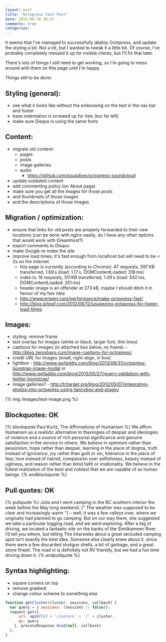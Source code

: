 ```yaml
---
layout: post
title: "Octopress Test Post"
date: 2013-09-18 10:23
comments: true
categories: 
---
```


It seems that I've managed to successfully deploy Octopress, and update the styling
a bit.  Not a lot, but I wanted to tweak it a little bit.  Of course, I've probably
completely messed it up for mobile clients, but I'll fix that later.

<!-- more -->

There's lots of things I still need to get working, so I'm going to mess around
with them on this page until I'm happy.

Things still to be done:

## Styling (general):

- see what it looks like without the embossing on the text in the nav bar and footer
- base indentation is screwed up for lists (too far left)
- make sure Disqus is using the same fonts

## Content:

- migrate old content:
    - pages
    - posts
    - image galleries
    - audio
        - https://github.com/soupdiver/octopress-soundcloud
- update outdated content
- add commenting policy (on About page)
- make sure you get all the images for those posts
- and thumbnails of those images
- and the descriptions of those images

## Migration / optimization:

- ensure that links for old posts are properly forwarded to their new locations
(can be done with nginx easily; do I have any other options that would work with Dreamhost?)
- export comments to Disqus
- make Google re-index the site
- improve load times; it's fast enough from localhost but will need to be < 2s on the internet
    - this page is currently (according to Chrome): 47 requests, 597 KB transferred, 1.69 s (load: 1.17 s, DOMContentLoaded: 318 ms)
    - index is: 16 requests, 511 KB transferred, 1.09 s (load: 542 ms, DOMContentLoaded: 251 ms)
    - header image is an offender at 273 kB, maybe I should ditch it in favour of my hex idea
    - http://www.eriwen.com/performance/make-octopress-fast/
    - http://blog.jphpsf.com/2012/06/12/squeezing-octopress-for-faster-load-times

## Images:

- styling: remove frame
- text overlay for images (white or black, larger font, thin lines)
- captions for images (in attached box below, no frame) - http://blog.zerosharp.com/image-captions-for-octopress/
- credit URL for images (small, right-align, in box)
- lightbox - http://www.rayfaddis.com/blog/2013/08/31/octopress-boostrap-image-modal or http://www.rayfaddis.com/blog/2013/05/27/jquery-validation-with-twitter-bootstrap/
- image galleries? - http://tritarget.org/blog/2012/05/07/integrating-photos-into-octopress-using-fancybox-and-plugin/

{% img /images/test-image.png %}

## Blockquotes: OK

{% blockquote Paul Kurtz, The Affirmations of Humanism %}
We affirm Humanism as a realistic alternative to theologies of despair and
ideologies of violence and a source of rich personal significance and genuine
satisfaction in the service to others. We believe in optimism rather than
pessimism, hope rather than despair, learning in the place of dogma, truth
instead of ignorance, joy rather than guilt or sin, tolerance in the place of
fear, love instead of hatred, compassion over selfishness, beauty instead of
ugliness, and reason rather than blind faith or irrationality. We believe in
the fullest realization of the best and noblest that we are capable of as human
beings.
{% endblockquote %}

## Pull quotes: OK

{% pullquote %}
Julia and I went camping in the BC southern interior the week before the May
long weekend. {" The weather was supposed to be clear and increasingly warm "}
– well, it was a few valleys over, where we originally had planned to go
camping. But  on our way there, she suggested we take a particular logging
road, and we went  exploring. After a big of driving, we located a fantastic
site on the banks of the Similkameen River. I’d tell you where, but telling
The Intarwebs about a great secluded camping spot isn’t exactly the best idea.
Someone else clearly knew about it, since there were a few discarded shotgun
shells, a bit of garbage, and a great stone firepit. The road in is definitely
not RV friendly, but we had a fun time driving down it.
{% endpullquote %}

## Syntax highlighting:

- square corners on top
- remove gradient
- change colour scheme to something else

``` javascript Wakka wakka wakka
function getCluster(cluster, sessions, callback) {
  var query = { sessions: (sessions || false)};
  request.get({
      uri: apiUrl() + 'clusters' + '/' + cluster,
      qs: query
    }, processResponse.bind(null, callback)
  );
}
```

